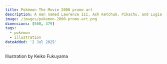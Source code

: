 ```yaml
---
title: Pokémon The Movie 2000 promo art
description: A man named Lawrence III, Ash Ketchum, Pikachu, and Lugia all together
image: /images/pokemon-2000-promo-art.png
dimensions: [500, 379]
tags: 
  - pokémon
  - illustration
dateAdded: '2 Jul 2025'
---
```

Illustration by Keiko Fukuyama